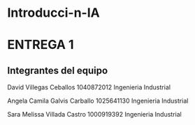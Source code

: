 # Introducci-n-IA
# ENTREGA 1

## Integrantes del equipo
David Villegas Ceballos
1040872012
Ingenieria Industrial

Angela Camila Galvis Carballo
1025641130
Ingenieria Industrial

Sara Melissa Villada Castro
1000919392
Ingenieria Industrial
